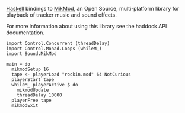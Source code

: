 [Haskell][1] bindings to [MikMod][2], an Open Source, multi-platform library
for playback of tracker music and sound effects.

For more information about using this library see the haddock API documentation.

```
import Control.Concurrent (threadDelay)
import Control.Monad.Loops (whileM_)
import Sound.MikMod

main = do
  mikmodSetup 16
  tape <- playerLoad "rockin.mod" 64 NotCurious
  playerStart tape
  whileM_ playerActive $ do
    mikmodUpdate
    threadDelay 10000
  playerFree tape
  mikmodExit
```

[1]: http://www.haskell.org/
[2]: http://mikmod.sourceforge.net/
